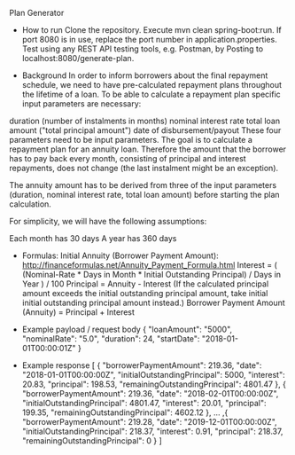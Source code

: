 Plan Generator

- How to run
Clone the repository.
Execute mvn clean spring-boot:run. If port 8080 is in use, replace the port number in application.properties.
Test using any REST API testing tools, e.g. Postman, by Posting to localhost:8080/generate-plan.

- Background
In order to inform borrowers about the final repayment schedule, we need to have pre-calculated repayment plans throughout the lifetime of a loan.
To be able to calculate a repayment plan specific input parameters are necessary:

duration (number of instalments in months)
nominal interest rate
total loan amount ("total principal amount")
date of disbursement/payout
These four parameters need to be input parameters. The goal is to calculate a repayment plan for an annuity loan. Therefore the amount that the borrower has to pay back every month, consisting of principal and interest repayments, does not change (the last instalment might be an exception).

The annuity amount has to be derived from three of the input parameters (duration, nominal interest rate, total loan amount) before starting the plan calculation.

For simplicity, we will have the following assumptions:

Each month has 30 days
A year has 360 days

- Formulas:
Initial Annuity (Borrower Payment Amount): http://financeformulas.net/Annuity_Payment_Formula.html
Interest = ( (Nominal-Rate * Days in Month * Initial Outstanding Principal) / Days in Year ) / 100
Principal = Annuity - Interest (If the calculated principal amount exceeds the initial outstanding principal amount, take initial initial outstanding principal amount instead.)
Borrower Payment Amount (Annuity) = Principal + Interest

- Example payload / request body
{
	"loanAmount": "5000",
	"nominalRate": "5.0",
	"duration": 24,
	"startDate": "2018-01-01T00:00:01Z"
}

- Example response
[
    {
        "borrowerPaymentAmount": 219.36,
        "date": "2018-01-01T00:00:00Z",
        "initialOutstandingPrincipal": 5000,
        "interest": 20.83,
        "principal": 198.53,
        "remainingOutstandingPrincipal": 4801.47
    },
    {
        "borrowerPaymentAmount": 219.36,
        "date": "2018-02-01T00:00:00Z",
        "initialOutstandingPrincipal": 4801.47,
        "interest": 20.01,
        "principal": 199.35,
        "remainingOutstandingPrincipal": 4602.12
    },
    ...
    ,{
        "borrowerPaymentAmount": 219.28,
        "date": "2019-12-01T00:00:00Z",
        "initialOutstandingPrincipal": 218.37,
        "interest": 0.91,
        "principal": 218.37,
        "remainingOutstandingPrincipal": 0
    }
]
